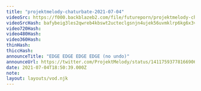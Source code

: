 ```yaml
---
title: "projektmelody-chaturbate-2021-07-04"
videoSrc: https://f000.backblazeb2.com/file/futureporn/projektmelody-chaturbate-2021-07-04.mp4
videoSrcHash: bafybeig3les2qwreb4kbswt2ucteclgsnjn4ujek56uvmklrp6kg6x3vgm
video720Hash: 
video480Hash: 
video360Hash: 
thinHash: 
thiccHash: 
announceTitle: "EDGE EDGE EDGE EDGE (no undo)"
announceUrl: https://twitter.com/ProjektMelody/status/1411759377816690696
date: 2021-07-04T18:50:39.000Z
note: 
layout: layouts/vod.njk
---
```

